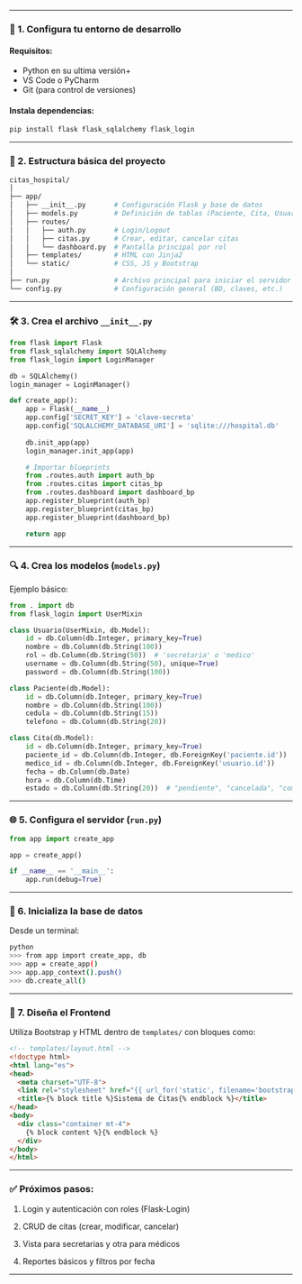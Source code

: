 
---

### 🔧 1. **Configura tu entorno de desarrollo**

#### Requisitos:

- Python en su ultima versión+
- VS Code o PyCharm
- Git (para control de versiones)


#### Instala dependencias:

```bash
pip install flask flask_sqlalchemy flask_login
```

---

### 📁 2. **Estructura básica del proyecto**

```bash
citas_hospital/
│
├── app/
│   ├── __init__.py       # Configuración Flask y base de datos
│   ├── models.py         # Definición de tablas (Paciente, Cita, Usuario, etc.)
│   ├── routes/
│   │   ├── auth.py       # Login/Logout
│   │   ├── citas.py      # Crear, editar, cancelar citas
│   │   └── dashboard.py  # Pantalla principal por rol
│   ├── templates/        # HTML con Jinja2
│   └── static/           # CSS, JS y Bootstrap
│
├── run.py                # Archivo principal para iniciar el servidor
└── config.py             # Configuración general (BD, claves, etc.)
```

---

### 🛠 3. **Crea el archivo `__init__.py`**

```python
from flask import Flask
from flask_sqlalchemy import SQLAlchemy
from flask_login import LoginManager

db = SQLAlchemy()
login_manager = LoginManager()

def create_app():
    app = Flask(__name__)
    app.config['SECRET_KEY'] = 'clave-secreta'
    app.config['SQLALCHEMY_DATABASE_URI'] = 'sqlite:///hospital.db'
    
    db.init_app(app)
    login_manager.init_app(app)

    # Importar blueprints
    from .routes.auth import auth_bp
    from .routes.citas import citas_bp
    from .routes.dashboard import dashboard_bp
    app.register_blueprint(auth_bp)
    app.register_blueprint(citas_bp)
    app.register_blueprint(dashboard_bp)

    return app
```

---

### 🔍 4. **Crea los modelos (`models.py`)**

Ejemplo básico:

```python
from . import db
from flask_login import UserMixin

class Usuario(UserMixin, db.Model):
    id = db.Column(db.Integer, primary_key=True)
    nombre = db.Column(db.String(100))
    rol = db.Column(db.String(50))  # 'secretaria' o 'medico'
    username = db.Column(db.String(50), unique=True)
    password = db.Column(db.String(100))

class Paciente(db.Model):
    id = db.Column(db.Integer, primary_key=True)
    nombre = db.Column(db.String(100))
    cedula = db.Column(db.String(15))
    telefono = db.Column(db.String(20))

class Cita(db.Model):
    id = db.Column(db.Integer, primary_key=True)
    paciente_id = db.Column(db.Integer, db.ForeignKey('paciente.id'))
    medico_id = db.Column(db.Integer, db.ForeignKey('usuario.id'))
    fecha = db.Column(db.Date)
    hora = db.Column(db.Time)
    estado = db.Column(db.String(20))  # "pendiente", "cancelada", "completada"
```

---

### 🌐 5. **Configura el servidor (`run.py`)**

```python
from app import create_app

app = create_app()

if __name__ == '__main__':
    app.run(debug=True)
```

---

### 🧪 6. **Inicializa la base de datos**

Desde un terminal:

```bash
python
>>> from app import create_app, db
>>> app = create_app()
>>> app.app_context().push()
>>> db.create_all()
```

---

### 🎨 7. **Diseña el Frontend**

Utiliza Bootstrap y HTML dentro de `templates/` con bloques como:

```html
<!-- templates/layout.html -->
<!doctype html>
<html lang="es">
<head>
  <meta charset="UTF-8">
  <link rel="stylesheet" href="{{ url_for('static', filename='bootstrap.min.css') }}">
  <title>{% block title %}Sistema de Citas{% endblock %}</title>
</head>
<body>
  <div class="container mt-4">
    {% block content %}{% endblock %}
  </div>
</body>
</html>
```

---

### ✅ Próximos pasos:

1. Login y autenticación con roles (Flask-Login)
    
2. CRUD de citas (crear, modificar, cancelar)
    
3. Vista para secretarias y otra para médicos
    
4. Reportes básicos y filtros por fecha
    

---

